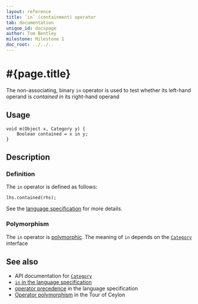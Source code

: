 ```yaml
---
layout: reference
title: `in` (containment) operator
tab: documentation
unique_id: docspage
author: Tom Bentley
milestone: Milestone 1
doc_root: ../../..
---
```


# #{page.title}

The non-associating, binary `in` operator is used to test whether its left-hand 
operand is *contained in* its right-hand operand

## Usage 

    void m(Object x, Category y) {
        Boolean contained = x in y;
    }

## Description

### Definition
The `in` operator is defined as follows:

<!-- no-check -->
    lhs.contained(rhs);

See the [language specification](#{page.doc_root}/#{site.urls.spec_relative}#equalitycomparison) for more details.

### Polymorphism

The `in` operator is [polymorphic](#{page.doc_root}/reference/operator/operator-polymorphism). 
The meaning of `in` depends on the 
[`Category`](#{page.doc_root}/api/ceylon/language/interface_Category.html) interface

## See also

* API documentation for [`Category`](#{page.doc_root}/api/ceylon/language/interface_Category.html)
* [`in` in the language specification](#{page.doc_root}/#{site.urls.spec_relative}#equalitycomparison)
* [operator precedence](#{page.doc_root}/#{site.urls.spec_relative}#operatorprecedence) in the 
  language specification
* [Operator polymorphism](#{page.doc_root}/tour/language-module/#operator_polymorphism) 
  in the Tour of Ceylon

